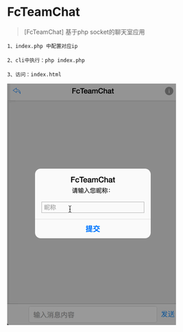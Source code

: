 # FcTeamChat

> [FcTeamChat] 基于php socket的聊天室应用

```
1、index.php 中配置对应ip

2、cli中执行：php index.php

3、访问：index.html

```

![FcTeamChat](https://github.com/flycorn/CodeLife/blob/fcTeamChat/chat.gif?raw=true)
